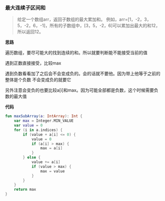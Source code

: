 ### 最大连续子区间和
> 给定一个数组arr，返回子数组的最大累加和。
> 例如，arr=[1，-2，3，5，-2，6，-1]，所有的子数组中，[3，5，-2，6]可以累加出最大的和12，所以返回12。

**思路**

遍历数组，要尽可能大的找到连续的和。所以就要判断能不能接受当前的值

遇到正数直接接受，比较max

遇到负数看看加了之后会不会变成负的。会的话就不要他。因为带上他等于之前的整体是个负数
不会变成负的就要它

另外注意会变负的也要比较a[i]和max。因为可能全部都是负数，这个时候需要负数的最大值

**代码**

```kotlin
fun maxSubArray(a: IntArray): Int {
    var max = Integer.MIN_VALUE
    var value = 0
    for (i in a.indices) {
        if (value + a[i] <= 0) {
            value = 0
            if (a[i] > max) {
                max = a[i]
            }
        } else {
            value += a[i]
            if (value > max) {
                max = value
            }
        }
    }
    return max
}
```
